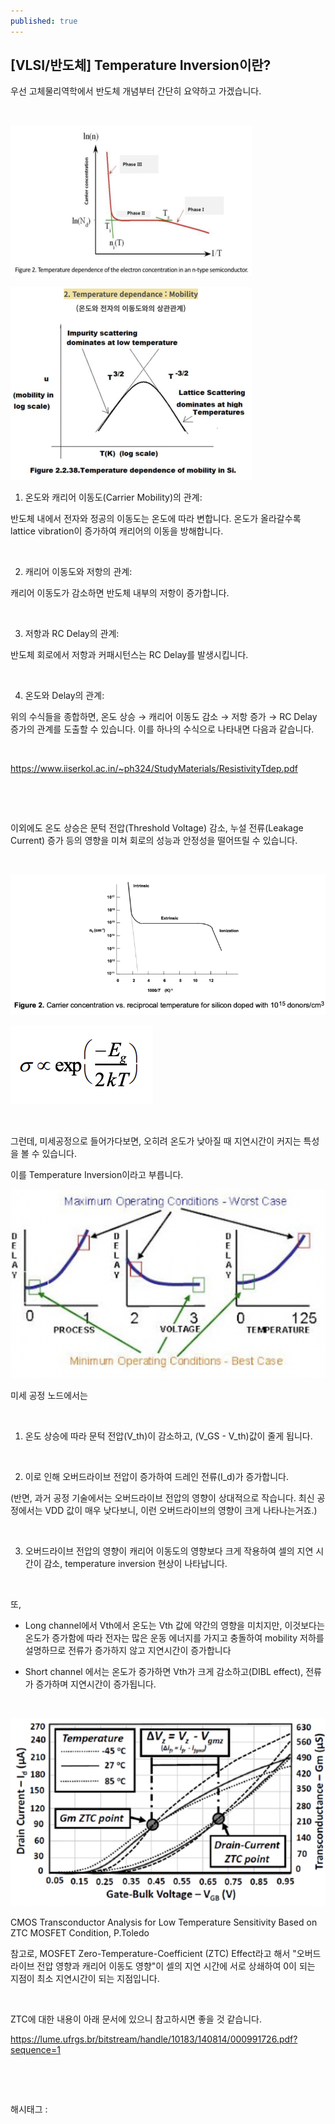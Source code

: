 ```yaml
---
published: true
---
```

## [VLSI/반도체] Temperature Inversion이란?

우선 고체물리역학에서 반도체 개념부터 간단히 요약하고 가겠습니다.

​

![0](/assets/img/223444413910/0.png)

![1](/assets/img/223444413910/1.png)

1. 온도와 캐리어 이동도(Carrier Mobility)의 관계:

반도체 내에서 전자와 정공의 이동도는 온도에 따라 변합니다. 온도가 올라갈수록 lattice vibration이 증가하여 캐리어의 이동을 방해합니다. 

​

2. 캐리어 이동도와 저항의 관계:

캐리어 이동도가 감소하면 반도체 내부의 저항이 증가합니다. 

​

3. 저항과 RC Delay의 관계:

반도체 회로에서 저항과 커패시턴스는 RC Delay를 발생시킵니다.

​

4. 온도와 Delay의 관계:

위의 수식들을 종합하면, 온도 상승 → 캐리어 이동도 감소 → 저항 증가 → RC Delay 증가의 관계를 도출할 수 있습니다. 이를 하나의 수식으로 나타내면 다음과 같습니다.

​

https://www.iiserkol.ac.in/~ph324/StudyMaterials/ResistivityTdep.pdf

​

​

이외에도 온도 상승은 문턱 전압(Threshold Voltage) 감소, 누설 전류(Leakage Current) 증가 등의 영향을 미쳐 회로의 성능과 안정성을 떨어뜨릴 수 있습니다.

​

![2](/assets/img/223444413910/2.png)

![3](/assets/img/223444413910/3.png)

​

그런데, 미세공정으로 들어가다보면, 오히려 온도가 낮아질 때 지연시간이 커지는 특성을 볼 수 있습니다.

이를 Temperature Inversion이라고 부릅니다.

![4](/assets/img/223444413910/4.png)

미세 공정 노드에서는

​

1. 온도 상승에 따라 문턱 전압(V_th)이 감소하고, (V_GS - V_th)값이 줄게 됩니다.

​

2. 이로 인해 오버드라이브 전압이 증가하여 드레인 전류(I_d)가 증가합니다.

(반면, 과거 공정 기술에서는 오버드라이브 전압의 영향이 상대적으로 작습니다. 최신 공정에서는 VDD 값이 매우 낮다보니, 이런 오버드라이브의 영향이 크게 나타나는거죠.)

​

3. 오버드라이브 전압의 영향이 캐리어 이동도의 영향보다 크게 작용하여 셀의 지연 시간이 감소, temperature inversion 현상이 나타납니다.

​

또,

- Long channel에서 Vth에서 온도는 Vth 값에 약간의 영향을 미치지만, 이것보다는 온도가 증가함에 따라 전자는 많은 운동 에너지를 가지고 충돌하여 mobility 저하를 설명하므로 전류가 증가하지 않고 지연시간이 증가합니다

- Short channel 에서는 온도가 증가하면 Vth가 크게 감소하고(DIBL effect), 전류가 증가하며 지연시간이 증가됩니다.

​

![5](/assets/img/223444413910/5.png)

CMOS Transconductor Analysis for Low Temperature Sensitivity Based on ZTC MOSFET Condition, P.Toledo​

참고로, MOSFET Zero-Temperature-Coefficient (ZTC) Effect라고 해서 "오버드라이브 전압 영향과 캐리어 이동도 영향"이 셀의 지연 시간에 서로 상쇄하여 0이 되는 지점이 최소 지연시간이 되는 지점입니다.

​

ZTC에 대한 내용이 아래 문서에 있으니 참고하시면 좋을 것 같습니다.

https://lume.ufrgs.br/bitstream/handle/10183/140814/000991726.pdf?sequence=1

​

​

 해시태그 : 